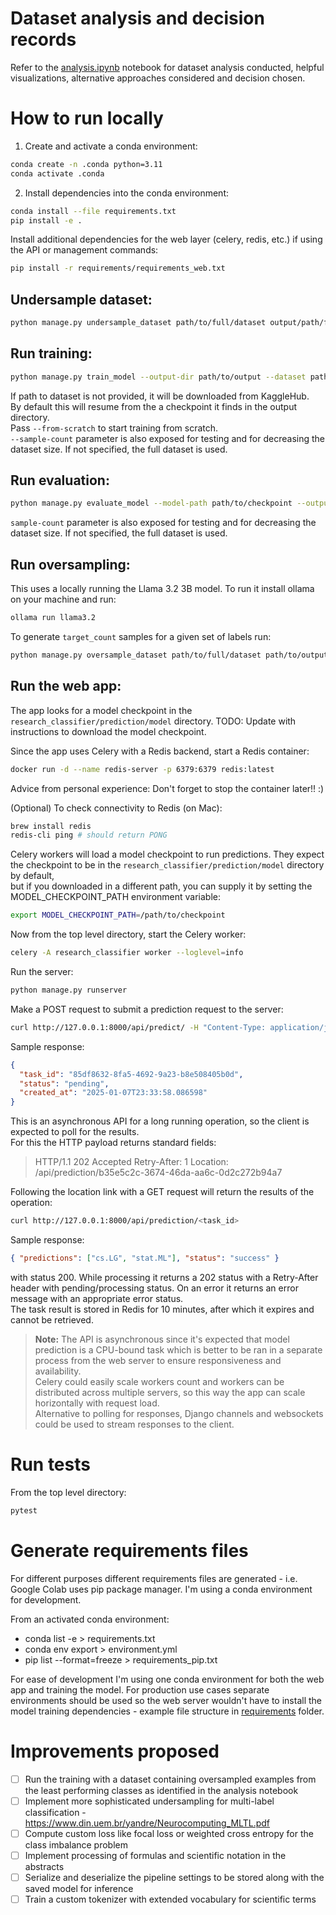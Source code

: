 # Dataset analysis and decision records

Refer to the [analysis.ipynb](research_classifier/analysis/analysis.ipynb) notebook for dataset analysis conducted, helpful visualizations, alternative approaches considered and decision chosen.

# How to run locally

1. Create and activate a conda environment:

```bash
conda create -n .conda python=3.11
conda activate .conda
```

2. Install dependencies into the conda environment:

```bash
conda install --file requirements.txt
pip install -e .
```

Install additional dependencies for the web layer (celery, redis, etc.) if using the API or management commands:

```bash
pip install -r requirements/requirements_web.txt
```

## Undersample dataset:

```bash
python manage.py undersample_dataset path/to/full/dataset output/path/for/undersampled/dataset --threshold optional_threshold
```

## Run training:

```bash
python manage.py train_model --output-dir path/to/output --dataset path/to/full/dataset --num-epochs 3
```

If path to dataset is not provided, it will be downloaded from KaggleHub.  
By default this will resume from the a checkpoint it finds in the output directory.  
Pass `--from-scratch` to start training from scratch.  
`--sample-count` parameter is also exposed for testing and for decreasing the dataset size. If not specified, the full dataset is used.

## Run evaluation:

```bash
python manage.py evaluate_model --model-path path/to/checkpoint --output-dir path/to/output --dataset path/to/full/dataset
```

`sample-count` parameter is also exposed for testing and for decreasing the dataset size. If not specified, the full dataset is used.

## Run oversampling:

This uses a locally running the Llama 3.2 3B model. To run it install ollama on your machine and run:

```bash
ollama run llama3.2
```

To generate `target_count` samples for a given set of labels run:

```bash
python manage.py oversample_dataset path/to/full/dataset path/to/output/file.jsonl target_count label1 label2 ...
```

## Run the web app:

The app looks for a model checkpoint in the `research_classifier/prediction/model` directory.
TODO: Update with instructions to download the model checkpoint.

Since the app uses Celery with a Redis backend, start a Redis container:

```bash
docker run -d --name redis-server -p 6379:6379 redis:latest
```

Advice from personal experience: Don't forget to stop the container later!! :)

(Optional) To check connectivity to Redis (on Mac):

```bash
brew install redis
redis-cli ping # should return PONG
```

Celery workers will load a model checkpoint to run predictions.
They expect the checkpoint to be in the `research_classifier/prediction/model` directory by default,  
but if you downloaded in a different path, you can supply it by setting the MODEL_CHECKPOINT_PATH environment variable:

```bash
export MODEL_CHECKPOINT_PATH=/path/to/checkpoint
```

Now from the top level directory, start the Celery worker:

```bash
celery -A research_classifier worker --loglevel=info
```

Run the server:

```bash
python manage.py runserver
```

Make a POST request to submit a prediction request to the server:

```bash
curl http://127.0.0.1:8000/api/predict/ -H "Content-Type: application/json" -d '{"article": "This is a test article about machine learning."}'
```

Sample response:

```json
{
  "task_id": "85df8632-8fa5-4692-9a23-b8e508405b0d",
  "status": "pending",
  "created_at": "2025-01-07T23:33:58.086598"
}
```

This is an asynchronous API for a long running operation, so the client is expected to poll for the results.  
For this the HTTP payload returns standard fields:

> HTTP/1.1 202 Accepted
> Retry-After: 1
> Location: /api/prediction/b35e5c2c-3674-46da-aa6c-0d2c272b94a7

Following the location link with a GET request will return the results of the operation:

```bash
curl http://127.0.0.1:8000/api/prediction/<task_id>
```

Sample response:

```json
{ "predictions": ["cs.LG", "stat.ML"], "status": "success" }
```

with status 200.
While processing it returns a 202 status with a Retry-After header with pending/processing status.
On an error it returns an error message with an appropriate error status.  
The task result is stored in Redis for 10 minutes, after which it expires and cannot be retrieved.

> **Note:** The API is asynchronous since it's expected that model prediction is a CPU-bound task
> which is better to be ran in a separate process from the web server to ensure responsiveness and availability.  
> Celery could easily scale workers count and workers can be distributed across multiple servers,
> so this way the app can scale horizontally with request load.  
> Alternative to polling for responses, Django channels and websockets could be used to stream responses to the client.

# Run tests

From the top level directory:

```bash
pytest
```

# Generate requirements files

For different purposes different requirements files are generated - i.e. Google Colab uses pip package manager. I'm using a conda environment for development.

From an activated conda environment:

- conda list -e > requirements.txt
- conda env export > environment.yml
- pip list --format=freeze > requirements_pip.txt

For ease of development I'm using one conda environment for both the web app and training the model. For production use cases separate environments should be used so the web server wouldn't have to install the model training dependencies - example file structure in [requirements](requirements) folder.

# Improvements proposed

- [ ] Run the training with a dataset containing oversampled examples from the least performing classes as identified in the analysis notebook
- [ ] Implement more sophisticated undersampling for multi-label classification - https://www.din.uem.br/yandre/Neurocomputing_MLTL.pdf
- [ ] Compute custom loss like focal loss or weighted cross entropy for the class imbalance problem
- [ ] Implement processing of formulas and scientific notation in the abstracts
- [ ] Serialize and deserialize the pipeline settings to be stored along with the saved model for inference
- [ ] Train a custom tokenizer with extended vocabulary for scientific terms
